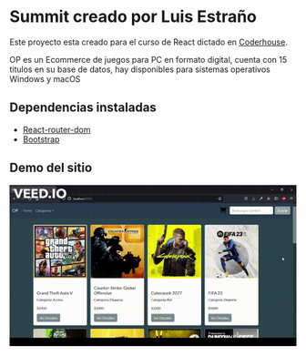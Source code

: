 # Summit creado por Luis Estraño

Este proyecto esta creado para el curso de React dictado en [Coderhouse](https://www.coderhouse.com).

OP es un Ecommerce de juegos para PC en formato digital, cuenta con 15 titulos en su base de datos, hay disponibles para sistemas operativos Windows y macOS

## Dependencias instaladas

- [React-router-dom](https://v5.reactrouter.com/)
- [Bootstrap](https://getbootstrap.com/)

## Demo del sitio

<img src="./public/img/demo.gif"/>
